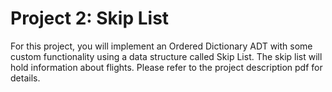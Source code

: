# Project 2: Skip List
For this project, you will implement an Ordered Dictionary ADT with some custom functionality using a data structure called Skip List.
The skip list will hold information about flights. Please refer to the project description pdf for details.
